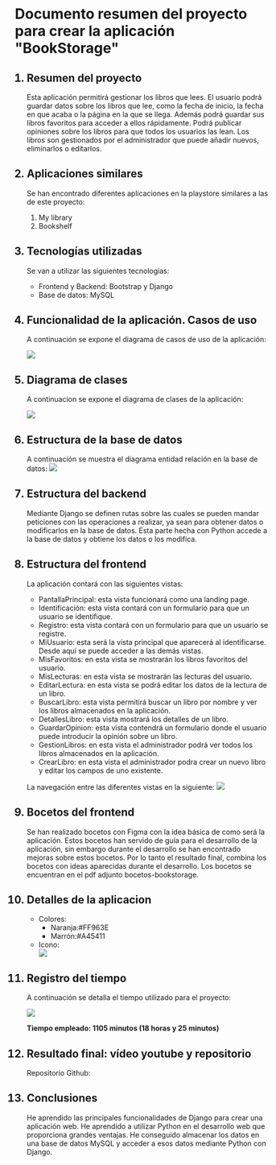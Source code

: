<h1>Documento resumen del proyecto para crear la aplicación "BookStorage"</h1>

<ol>
<h2><li>Resumen del proyecto</li></h2>
<p>Esta aplicación permitirá gestionar los libros que lees. El usuario podrá guardar datos sobre los libros que lee, como la fecha de inicio, la fecha en que acaba o la página en la que se llega. Además podrá guardar sus libros favoritos para acceder a ellos rápidamente. Podrá publicar opiniones sobre los libros para que todos los usuarios las lean. Los libros son gestionados por el administrador que puede añadir nuevos, eliminarlos o editarlos.</p>




<h2><li>Aplicaciones similares</li></h2>
<p>Se han encontrado diferentes aplicaciones en la playstore similares a las de este proyecto:</p>
<ol>
  <li>My library</li>
  <li>Bookshelf</li>

</ol>




<h2><li>Tecnologías utilizadas</li></h2>
<p>Se van a utilizar las siguientes tecnologías:</p>
<ul>

<li>Frontend y Backend: Bootstrap y Django</li>
<li>Base de datos: MySQL</li>
</ul>



<h2><li>Funcionalidad de la aplicación. Casos de uso</li></h2>
<p>A continuación se expone el diagrama de casos de uso de la aplicación:</p>

<img src="./diagramas/casosuso.svg">



<h2><li>Diagrama de clases</li></h2>
<p>A continuacion se expone el diagrama de clases de la aplicación:</p>

<img src="./diagramas/clases.svg">


<h2><li>Estructura de la base de datos</li></h2>
A continuación se muestra el diagrama entidad relación en la base de datos:
<img src="./diagramas/basedatos.svg">






<h2><li>Estructura del backend</li></h2>

<p>Mediante Django se definen rutas sobre las cuales se pueden mandar peticiones con las operaciones a realizar, ya sean para obtener datos o modificarlos en la base de datos. Esta parte hecha con Python accede a la base de datos y obtiene los datos o los modifica.</p>






<h2><li>Estructura del frontend</li></h2>
La aplicación contará con las siguientes vistas:
<ul>
<li>PantallaPrincipal: esta vista funcionará como una landing page.</li>
<li>Identificación: esta vista contará con un formulario para que un usuario se identifique.</li>
<li>Registro: esta vista contará con un formulario para que un usuario se registre. </li>
<li>MiUsuario: esta será la vista principal que aparecerá al identificarse. Desde aquí se puede acceder a las demás vistas.</li>
<li>MisFavoritos: en esta vista se mostrarán los libros favoritos del usuario.</li>
<li>MisLecturas: en esta vista se mostrarán las lecturas del usuario.</li>
<li>EditarLectura: en esta vista se podrá editar los datos de la lectura de un libro.</li>
<li>BuscarLibro: esta vista permitirá buscar un libro por nombre y ver los libros almacenados en la aplicación.</li>
<li>DetallesLibro: esta vista mostrará los detalles de un libro.</li>
<li>GuardarOpinion: esta vista contendrá un formulario donde el usuario puede introducir la opinión sobre un libro.</li>
<li>GestionLibros: en esta vista el administrador podrá ver todos los libros almacenados en la aplicación.</li>
<li>CrearLibro: en esta vista el administrador podra crear un nuevo libro y editar los campos de uno existente.</li>







</ul>


La navegación entre las diferentes vistas en la siguiente:
<img src="./diagramas//navegacion.svg">



<h2><li>Bocetos del frontend</li></h2>
Se han realizado bocetos con Figma con la idea básica de como será la aplicación. Estos bocetos han servido de guía para el desarrollo de la aplicación, sin embargo durante el desarrollo se han encontrado mejoras sobre estos bocetos. Por lo tanto el resultado final, combina los bocetos con ideas aparecidas durante el desarrollo. Los bocetos se encuentran en el pdf adjunto bocetos-bookstorage.



<h2><li>Detalles de la aplicacion</li></h2>
<ul>

<li>Colores:
<ul>
<li>Naranja:#FF963E</li>
<li>Marrón:#A45411</li>
</ul>
</li>
<li>Icono:</li>
<img src="./diagramas/icono.png">
</ul>
<h2><li>Registro del tiempo</li></h2>
<p>A continuación se detalla el tiempo utilizado para el proyecto: </p>
<img src="./diagramas/duracion.JPG">

<p><strong>Tiempo empleado: 1105 minutos (18 horas y 25 minutos)</strong></p>



<h2><li>Resultado final: vídeo youtube y repositorio</li></h2>
Repositorio Github:


<h2><li>Conclusiones</li></h2>
He aprendido las principales funcionalidades de Django para crear una aplicación web. He aprendido a utilizar Python en el desarrollo web que proporciona grandes ventajas. He conseguido almacenar los datos en una base de datos MySQL y acceder a esos datos mediante Python con Django. 


</ol>
